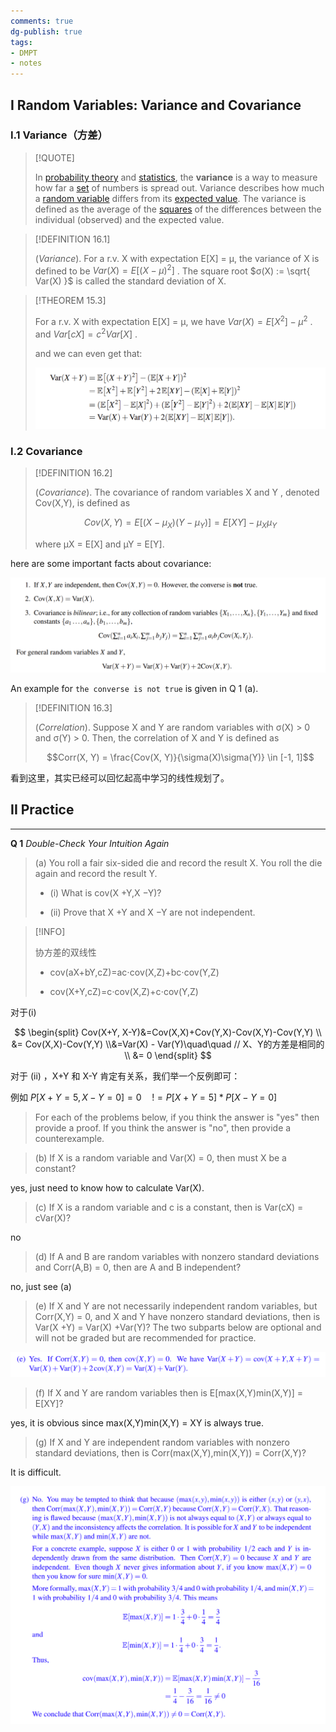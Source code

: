 ```yaml
---
comments: true
dg-publish: true
tags:
- DMPT
- notes
---
```


## I Random Variables: Variance and Covariance

### I.1 Variance（方差）

> [!QUOTE]
>
> In [probability theory](https://simple.wikipedia.org/wiki/Probability_theory "Probability theory") and [statistics](https://simple.wikipedia.org/wiki/Statistics "Statistics"), the **variance** is a way to measure how far a [set](https://simple.wikipedia.org/wiki/Set "Set") of numbers is spread out. Variance describes how much a [random variable](https://simple.wikipedia.org/wiki/Random_variable "Random variable") differs from its [expected value](https://simple.wikipedia.org/wiki/Expected_value "Expected value"). The variance is defined as the average of the [squares](https://simple.wikipedia.org/wiki/Square_(mathematics) "Square (mathematics)") of the differences between the individual (observed) and the expected value.

> [!DEFINITION 16.1]
>
> (_Variance_). For a r.v. X with expectation E[X] = µ, the variance of X is defined to be $Var(X) = E[(X − µ)^{2}]$ . The square root $σ(X) := \sqrt{ Var(X) }$ is called the standard deviation of X.

> [!THEOREM 15.3]
>
> For a r.v. X with expectation E[X] = µ, we have $Var(X) = E[X^{2}]-\mu^{2}$ .
> and $Var[cX] = c^{2}Var[X]$ .
>
> and we can even get that:
>
> ![](../attachments/15-Distribution-and-Expectation-3.png)

### I.2 Covariance

> [!DEFINITION 16.2]
>
> (_Covariance_). The covariance of random variables X and Y , denoted Cov(X,Y), is defined as 
> 
> $$Cov(X,Y) = E[(X − \mu_{X} )(Y − \mu_{Y} )] = E[XY]−\mu_{X}\mu_{Y}$$ 
> 
> where µX = E[X] and µY = E[Y].

here are some important facts about covariance:

![](../attachments/16-Variance.png)

An example for  `the converse is not true` is given in Q 1 (a).

> [!DEFINITION 16.3]
>
> (_Correlation_). Suppose X and Y are random variables with σ(X) > 0 and σ(Y) > 0. Then, the correlation of X and Y is defined as 
> 
> $$Corr(X, Y) = \frac{Cov(X, Y)}{\sigma(X)\sigma(Y)} \in [-1, 1]$$

看到这里，其实已经可以回忆起高中学习的线性规划了。

## II Practice

---

**Q 1** _Double-Check Your Intuition Again_

> (a) You roll a fair six-sided die and record the result X. You roll the die again and record the result Y. 
> 
> - (i) What is cov(X +Y,X −Y)? 
> 
> - (ii) Prove that X +Y and X −Y are not independent. 

> [!INFO]
>
> 协方差的双线性
>
> - cov(aX+bY,cZ)=ac⋅cov(X,Z)+bc⋅cov(Y,Z)
> 
> - cov(X+Y,cZ)=c⋅cov(X,Z)+c⋅cov(Y,Z)

对于(i)

$$
\begin{split}
Cov(X+Y, X-Y)&=Cov(X,X)+Cov(Y,X)-Cov(X,Y)-Cov(Y,Y) \\ &= Cov(X,X)-Cov(Y,Y) \\&=Var(X) - Var(Y)\quad\quad // X、Y的方差是相同的 \\ &= 0
\end{split}
$$

对于 (ii) ，X+Y 和 X-Y 肯定有关系，我们举一个反例即可：

例如 $P[X+Y = 5, X-Y = 0] = 0\quad != P[X+Y=5]* P[X-Y=0]$

>For each of the problems below, if you think the answer is "yes" then provide a proof. If you think the answer is "no", then provide a counterexample. 

> (b) If X is a random variable and Var(X) = 0, then must X be a constant? 

yes, just need to know how to calculate Var(X).

> (c) If X is a random variable and c is a constant, then is Var(cX) = cVar(X)?

no

> (d) If A and B are random variables with nonzero standard deviations and Corr(A,B) = 0, then are A and B independent? 

no, just see (a)

> (e) If X and Y are not necessarily independent random variables, but Corr(X,Y) = 0, and X and Y have nonzero standard deviations, then is Var(X +Y) = Var(X) +Var(Y)? The two subparts below are optional and will not be graded but are recommended for practice. 

![](../attachments/16-Variance-2.png)

> (f) If X and Y are random variables then is E[max(X,Y)min(X,Y)] = E[XY]? 

yes, it is obvious since max(X,Y)min(X,Y) = XY is always true.

> (g) If X and Y are independent random variables with nonzero standard deviations, then is Corr(max(X,Y),min(X,Y)) = Corr(X,Y)?

It is difficult.

![](../attachments/16-Variance-3.png)

